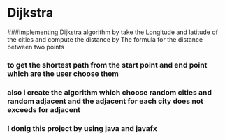 # Dijkstra
###Implementing Dijkstra algorithm by take the Longitude and latitude of the cities and compute the distance by The formula for the distance between two points
### to get the shortest path from the start point and end point which are the user choose them
### also i create the algorithm which choose random cities and random adjacent and the adjacent for each city does not exceeds for adjacent
### I donig this project by using java and javafx

